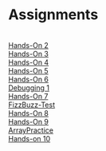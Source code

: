 
<h1>Assignments</h1>

<br>
<a href = "https://nighthawk-real.github.io/cis-2013-programs/hands-on-2/">Hands-On 2</a>
<br>
<a href = "https://nighthawk-real.github.io/cis-2013-programs/hands-on-3/">Hands-On 3</a>
<br>
<a href = "https://nighthawk-real.github.io/cis-2013-programs/hands-on-4/">Hands-On 4</a>
<br>
<a href = "https://nighthawk-real.github.io/cis-2013-programs/hands-on-5/">Hands-On 5</a>
<br>
<a href = "https://nighthawk-real.github.io/cis-2013-programs/hands-on-6/">Hands-On 6</a>
<br>
<a href = "https://nighthawk-real.github.io/cis-2013-programs/debugging-1/">Debugging 1</a>
<br>
<a href = "https://nighthawk-real.github.io/cis-2013-programs/hands-on-7/">Hands-On 7</a>
<br>
<a href = "https://nighthawk-real.github.io/cis-2013-programs/FizzBuzz-Test/">FizzBuzz-Test</a>
<br>
<a href = "https://nighthawk-real.github.io/cis-2013-programs/hands-on-8/">Hands-On 8</a>
<br>
<a href = "https://nighthawk-real.github.io/cis-2013-programs/hands-on-9/">Hands-On 9</a>
<br>
<a href = "https://nighthawk-real.github.io/cis-2013-programs/ArrayPractice/">ArrayPractice</a>
<br>
<a href = "https://nighthawk-real.github.io/cis-2013-programs/hands-on-10/">Hands-on 10</a>
<br>